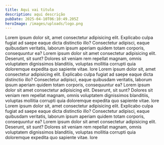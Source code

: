 ```yaml
---
title: Aqui vai titulo
description: aqui descrição
pubDate: 2025-04-10T06:10:49.205Z
heroImage: /images/uploads/logo.png
---
```

Lorem ipsum dolor sit, amet consectetur adipisicing elit. Explicabo culpa fugiat ad saepe eaque dicta distinctio illo? Consectetur adipisci, eaque quibusdam veritatis, laborum ipsum aperiam quidem totam corporis, consequuntur ea? Lorem ipsum dolor sit amet consectetur adipisicing elit. Deserunt, sit sunt? Dolores sit veniam rem repellat magnam, omnis voluptatem dignissimos blanditiis, voluptas mollitia corrupti quia doloremque expedita quo sapiente vitae. lore
Lorem ipsum dolor sit, amet consectetur adipisicing elit. Explicabo culpa fugiat ad saepe eaque dicta distinctio illo? Consectetur adipisci, eaque quibusdam veritatis, laborum ipsum aperiam quidem totam corporis, consequuntur ea? Lorem ipsum dolor sit amet consectetur adipisicing elit. Deserunt, sit sunt? Dolores sit veniam rem repellat magnam, omnis voluptatem dignissimos blanditiis, voluptas mollitia corrupti quia doloremque expedita quo sapiente vitae. lore
Lorem ipsum dolor sit, amet consectetur adipisicing elit. Explicabo culpa fugiat ad saepe eaque dicta distinctio illo? Consectetur adipisci, eaque quibusdam veritatis, laborum ipsum aperiam quidem totam corporis, consequuntur ea? Lorem ipsum dolor sit amet consectetur adipisicing elit. Deserunt, sit sunt? Dolores sit veniam rem repellat magnam, omnis voluptatem dignissimos blanditiis, voluptas mollitia corrupti quia doloremque expedita quo sapiente vitae. lore